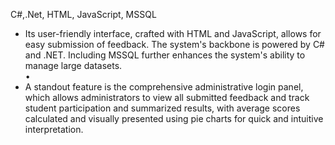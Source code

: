 C#,.Net, HTML, JavaScript, MSSQL<br/>
<ul>
<li>Its user-friendly interface, crafted with HTML and JavaScript, allows for easy submission of feedback. The system's
backbone is powered by C# and .NET. Including MSSQL further enhances the system's ability to manage large
datasets.</li>
•<li>A standout feature is the comprehensive administrative login panel, which allows administrators to view all
submitted feedback and track student participation and summarized results, with average scores calculated and
visually presented using pie charts for quick and intuitive interpretation.</li></ul>

